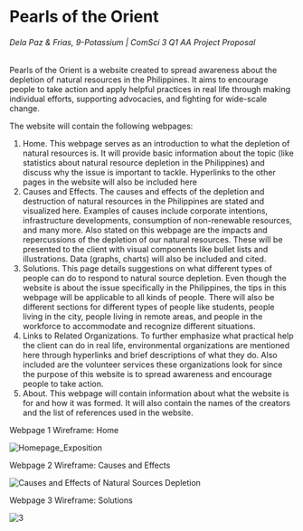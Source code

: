 # Pearls of the Orient
###### Dela Paz & Frias, 9-Potassium  |  ComSci 3 Q1 AA Project Proposal

Pearls of the Orient is a website created to spread awareness about the depletion of natural resources in the Philippines. It aims to encourage people to take action and apply helpful practices in real life through making individual efforts, supporting advocacies, and fighting for wide-scale change. 

The website will contain the following webpages:
1. Home. This webpage serves as an introduction to what the depletion of natural resources is. It will provide basic information about the topic (like statistics about natural resource depletion in the Philippines) and discuss why the issue is important to tackle. Hyperlinks to the other pages in the website will also be included here
2. Causes and Effects. The causes and effects of the depletion and destruction of natural resources in the Philippines are stated and visualized here. Examples of causes include corporate intentions, infrastructure developments, consumption of non-renewable resources, and many more. Also stated on this webpage are the impacts and repercussions of the depletion of our natural resources. These will be presented to the client with visual components like bullet lists and illustrations. Data (graphs, charts) will also be included and cited. 
3. Solutions. This page details suggestions on what different types of people can do to respond to natural source depletion. Even though the website is about the issue specifically in the Philippines, the tips in this webpage will be applicable to all kinds of people. There will also be different sections for different types of people like students, people living in the city, people living in remote areas, and people in the workforce to accommodate and recognize different situations.
4. Links to Related Organizations. To further emphasize what practical help the client can do in real life, environmental organizations are mentioned here through hyperlinks and brief descriptions of what they do. Also included are the volunteer services these organizations look for since the purpose of this website is to spread awareness and encourage people to take action.
5. About. This webpage will contain information about what the website is for and how it was formed. It will also contain the names of the creators and the list of references used in the website.

Webpage 1 Wireframe: Home

![Homepage_Exposition](https://user-images.githubusercontent.com/112600790/190404151-3c6f03f0-0746-497e-a486-bf17da3ce530.png)

Webpage 2 Wireframe: Causes and Effects

![Causes and Effects of Natural Sources Depletion](https://user-images.githubusercontent.com/112600790/190404296-9264b174-94be-416c-a78a-6bfd2e467970.png)

Webpage 3 Wireframe: Solutions

![3](https://user-images.githubusercontent.com/112600790/190404305-e7082e7d-c7d5-4c25-bcd5-b11014cad7aa.png)
